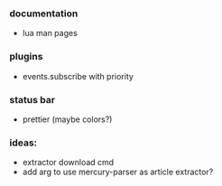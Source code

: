 ### documentation

-   lua man pages

### plugins

-   events.subscribe with priority

### status bar

-   prettier (maybe colors?)

### ideas:

-   extractor download cmd
-   add arg to use mercury-parser as article extractor?
